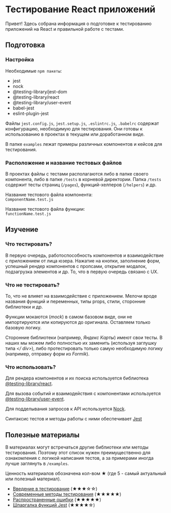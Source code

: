 # Тестирование React приложений

Привет! Здесь собрана информация о подготовке к тестированию приложений на React и правильной работе с тестами.

## Подготовка

### Настройка

Необходимые `npm пакеты`:

- jest
- nock
- @testing-library/jest-dom
- @testing-library/react
- @testing-library/user-event
- babel-jest
- eslint-plugin-jest

Файлы `jest.config.js`, `jest.setup.js`, `.eslintrc.js`, `.babelrc` содержат конфигурацию, необходимую для тестирования. Они готовы к использованию в проектах в текущем или доработанном виде.

В папке `examples` лежат примеры различных компонентов и кейсов для тестирования.

### Расположение и название тестовых файлов

В проектах файлы с тестами располагаются либо в папке своего компонента, либо в папке `/tests` в корневой директории. Папка `/tests` содержит тесты страниц (`/pages`), функций-хелперов (`/helpers`) и др.

Название тестового файла компонента:\
`ComponentName.test.js`

Название тестового файла функции:\
`functionName.test.js`

## Изучение

### Что тестировать?

В первую очередь, работоспособность компонентов и взаимодействие с приложением от лица юзера. Нажатие на кнопки, заполнение форм, успешный рендер компонентов с пропсами, открытие модалок, подзагрузка элементов и др. То, что в первую очередь связано с UX.

### Что не тестировать?

То, что не влияет на взаимодействие с приложением. Мелочи вроде названия функций и переменных, типы props, стили, сторонние библиотеки и др.

Функции мокаются (_mock_) в самом базовом виде, они не импортируются или копируются до оригинала. Оставляем только базовую логику.

Сторонние библиотеки (например, _Яндекс Карты_) имеют свои тесты. В наших мы можем либо полностью их заменить (используя заглушку типа _\</ div>_), либо протестировать только самую необходимую логику (например, отправку форм из _Formik_).

### Что использовать?

Для рендера компонентов и их поиска используется библиотека [@testing-library/react](https://testing-library.com/docs/react-testing-library/intro).

Для вызова событий и взаимодействия с компонентами используется [@testing-library/user-event](https://testing-library.com/docs/ecosystem-user-event/).

Для подделывания запросов к API используется [Nock](github.com/nock/nock).

Синтаксис тестов и методы работы с ними обеспечивает [Jest](https://jestjs.io/docs/getting-started)

## Полезные материалы

В материалах могут встречаться другие библиотеки или методы тестирования. Поэтому этот список нужен преимущественно для ознакомления с логикой написания тестов, а за примерами иногда лучше заглянуть в `/examples`.

Ценность материалов обозначена кол-вом &starf; (где 5 - самый актуальный или полезный материал).

- [Введение в тестирование](https://www.freecodecamp.org/news/testing-react-hooks/) (&starf;&starf;&starf;&star;&star;)
- [Современные методы тестирования](https://blog.sapegin.me/all/react-testing-3-jest-and-react-testing-library/) (&starf;&starf;&starf;&starf;&starf;)
- [Распространенные ошибки](https://kentcdodds.com/blog/common-mistakes-with-react-testing-library) (&starf;&starf;&starf;&starf;&starf;)
- [Шпаргалка функций Jest](https://devhints.io/jest) (&starf;&starf;&starf;&starf;&star;)
